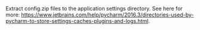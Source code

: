 Extract config.zip files to the application settings directory.
See here for more: <https://www.jetbrains.com/help/pycharm/2016.3/directories-used-by-pycharm-to-store-settings-caches-plugins-and-logs.html>.
